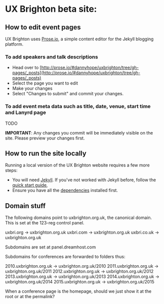 # UX Brighton beta site:

## How to edit event pages

UX Brighton uses [Prose.io](http://prose.io/#dannyhope/uxbrighton/tree/gh-pages/_posts), a simple content editor for the Jekyll blogging platform. 

### To add speakers and talk descriptions

- Head over to [http://prose.io/#dannyhope/uxbrighton/tree/gh-pages/_posts](http://prose.io/#dannyhope/uxbrighton/tree/gh-pages/_posts)
- Select the page you want to edit
- Make your changes
- Select "Changes to submit" and commit your changes. 

### To add event meta data such as title, date, venue, start time and Lanyrd page

TODO

**IMPORTANT**: Any changes you commit will be immediately visible on the site. Please preview your changes first.

## How to run the site locally

Running a local version of the UX Brighton website requires a few more steps:

- You will need [Jekyll](http://jekyllrb.com/). If you've not worked with Jekyll before, follow the [quick start guide](http://jekyllrb.com/docs/quickstart/), 
- Ensure you have all the [dependencies](http://jekyllrb.com/docs/installation/) installed first. 

## Domain stuff

The following domains point to uxbrighton.org.uk, the canonical domain. This is set at the 123-reg control panel.

uxbri.org	→ uxbrighton.org.uk
uxbri.com	→ uxbrighton.org.uk
uxbri.co.uk	→ uxbrighton.org.uk

Subdomains are set at panel.dreamhost.com

Subdomains for conferences are forwarded to folders thus:

2010.uxbrighton.org.uk → uxbrighton.org.uk/2010
2011.uxbrighton.org.uk → uxbrighton.org.uk/2011
2012.uxbrighton.org.uk → uxbrighton.org.uk/2012
2013.uxbrighton.org.uk → uxbrighton.org.uk/2013
2014.uxbrighton.org.uk → uxbrighton.org.uk/2014
2015.uxbrighton.org.uk → uxbrighton.org.uk/2015

When a conference page is the homepage, should we just show it at the root or at the permalink?